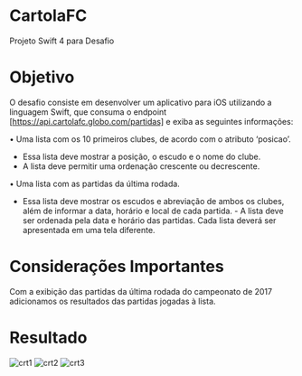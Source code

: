# CartolaFC
Projeto Swift 4 para Desafio

# Objetivo
O desafio consiste em desenvolver um aplicativo para iOS utilizando a linguagem Swift, que consuma o endpoint [https://api.cartolafc.globo.com/partidas] e exiba as seguintes informações:

• Uma lista com os 10 primeiros clubes, de acordo com o atributo ‘posicao’.
- Essa lista deve mostrar a posição, o escudo e o nome do clube.
- A lista deve permitir uma ordenação crescente ou decrescente.

• Uma lista com as partidas da última rodada.
- Essa lista deve mostrar os escudos e abreviação de ambos os clubes, além de informar a data, horário e local de cada partida. - A lista deve ser ordenada pela data e horário das partidas.
Cada lista deverá ser apresentada em uma tela diferente.

# Considerações Importantes
Com a exibição das partidas da última rodada do campeonato de 2017 adicionamos os resultados das partidas jogadas à lista.

# Resultado

![crt1](https://user-images.githubusercontent.com/3922656/34073974-f873d61e-e28c-11e7-9602-8d1cd5f067b7.png)
![crt2](https://user-images.githubusercontent.com/3922656/34073978-ffc1f8c4-e28c-11e7-844b-af35b2b03147.png)
![crt3](https://user-images.githubusercontent.com/3922656/34073981-059a6ccc-e28d-11e7-905e-394cf1ee562e.png)
